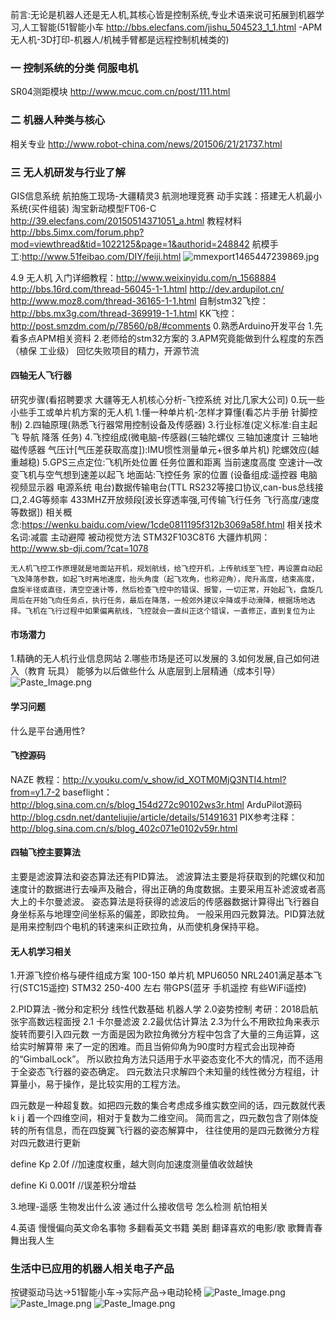 前言:无论是机器人还是无人机,其核心皆是控制系统,专业术语来说可拓展到机器学习,人工智能(51智能小车 http://bbs.elecfans.com/jishu_504523_1_1.html -APM无人机-3D打印-机器人/机械手臂都是远程控制机械类的)

### 一 控制系统的分类  伺服电机
SR04测距模块 http://www.mcuc.com.cn/post/111.html
### 二 机器人种类与核心
相关专业 http://www.robot-china.com/news/201506/21/21737.html

### 三 无人机研发与行业了解
GIS信息系统 航拍施工现场-大疆精灵3  航测地理竞赛
动手实践：搭建无人机最小系统(买件组装)
淘宝新动模型FT06-C http://39.elecfans.com/20150514371051_a.html
教程材料 http://bbs.5imx.com/forum.php?mod=viewthread&tid=1022125&page=1&authorid=248842
航模手工:http://www.51feibao.com/DIY/feiji.html
![mmexport1465447239869.jpg](http://upload-images.jianshu.io/upload_images/2636843-cebae1f7c78e6e33.jpg?imageMogr2/auto-orient/strip%7CimageView2/2/w/1240)

4.9
无人机
入门详细教程：http://www.weixinyidu.com/n_1568884
http://bbs.16rd.com/thread-56045-1-1.html
http://dev.ardupilot.cn/
http://www.moz8.com/thread-36165-1-1.html
自制stm32飞控：http://bbs.mx3g.com/thread-369919-1-1.html
KK飞控：http://post.smzdm.com/p/78560/p8/#comments
0.熟悉Arduino开发平台
1.先看多点APM相关资料
2.老师给的stm32方案的
3.APM究竟能做到什么程度的东西（植保  工业级）  回忆失败项目的精力，开源节流
#### 四轴无人飞行器
研究步骤(看招聘要求 大疆等无人机核心分析-飞控系统 对比几家大公司)
0.玩一些小些手工或单片机方案的无人机
1.懂一种单片机-怎样才算懂(看芯片手册 针脚控制)
2.四轴原理(熟悉飞行器常用控制设备及传感器)
3.行业标准(定义标准:自主起飞 导航 降落 任务)
4.飞控组成(微电脑-传感器(三轴陀螺仪 三轴加速度计 三轴地磁传感器 气压计[气压差获取高度]):IMU惯性测量单元+很多单片机)
陀螺效应(越重越稳)
5.GPS三点定位:飞机所处位置 任务位置和距离 当前速度高度
空速计—改变飞机与空气想到速差以起飞
地面站:飞控任务 家的位置 (设备组成:遥控器 电脑 视频显示器 电源系统 电台)数据传输电台(TTL RS232等接口协议,can-bus总线接口,2.4G等频率 433MHZ开放频段[波长穿透率强,可传输飞行任务 飞行高度/速度等数据])
相关概念:https://wenku.baidu.com/view/1cde0811195f312b3069a58f.html
相关技术名词:减震 主动避障 被动视觉方法 STM32F103C8T6
大疆炸机网：http://www.sb-dji.com/?cat=1078
~~~~~~~~~~~~~~~~~~~~~~~~~~~~~~~~~~~~~~~~~~~~~
无人机飞控工作原理就是地面站开机，规划航线，给飞控开机，上传航线至飞控，再设置自动起飞及降落参数，如起飞时离地速度，抬头角度（起飞攻角，也称迎角），爬升高度，结束高度，盘旋半径或直径，清空空速计等，然后检查飞控中的错误、报警，一切正常，开始起飞，盘旋几周后在开始飞向任务点，执行任务，最后在降落，一般郊外建议伞降或手动滑降，根据场地选择。飞机在飞行过程中如果偏离航线，飞控就会一直纠正这个错误，一直修正，直到复位为止
~~~~~~~~~~~~~~~~~~~~~~~~~~~~~~~~~~~~~~~~~~~~~
#### 市场潜力
1.精确的无人机行业信息网站
2.哪些市场是还可以发展的
3.如何发展,自己如何进入（教育 玩具）
能够为以后做些什么
从底层到上层精通（成本引导）
![Paste_Image.png](http://upload-images.jianshu.io/upload_images/2636843-dba400c14e4c16b9.png?imageMogr2/auto-orient/strip%7CimageView2/2/w/1240)
#### 学习问题
什么是平台通用性?
#### 飞控源码
NAZE 教程：http://v.youku.com/v_show/id_XOTM0MjQ3NTI4.html?from=y1.7-2
baseflight：http://blog.sina.com.cn/s/blog_154d272c90102ws3r.html
ArduPilot源码  http://blog.csdn.net/danteliujie/article/details/51491631
PIX参考注释：http://blog.sina.com.cn/s/blog_402c071e0102v59r.html
#### 四轴飞控主要算法
主要是滤波算法和姿态算法还有PID算法。 滤波算法主要是将获取到的陀螺仪和加速度计的数据进行去噪声及融合，得出正确的角度数据。主要采用互补滤波或者高大上的卡尔曼滤波。 姿态算法是将获得的滤波后的传感器数据计算得出飞行器自身坐标系与地理空间坐标系的偏差，即欧拉角。 一般采用四元数算法。PID算法就是用来控制四个电机的转速来纠正欧拉角，从而使机身保持平稳。

#### 无人机学习相关
1.开源飞控价格与硬件组成方案
100-150 单片机 MPU6050 NRL2401满足基本飞行(STC15遥控)
STM32 250-400 左右 带GPS(蓝牙 手机遥控 有些WiFi遥控)

2.PID算法   -微分和定积分 线性代数基础  机器人学
2.0姿势控制         考研：2018启航张宇高数远程面授
2.1 卡尔曼滤波 
2.2最优估计算法
2.3为什么不用欧拉角来表示旋转而要引入四元数
一方面是因为欧拉角微分方程中包含了大量的三角运算，这给实时解算带
来了一定的困难。而且当俯仰角为90度时方程式会出现神奇的“GimbalLock”。
所以欧拉角方法只适用于水平姿态变化不大的情况，而不适用于全姿态飞行器的姿态确定。
四元数法只求解四个未知量的线性微分方程组，计算量小，易于操作，是比较实用的工程方法。

四元数是一种超复数。如把四元数的集合考虑成多维实数空间的话，四元数就代表
k i j 着一个四维空间，相对于复数为二维空间。
简而言之，四元数包含了刚体旋转的所有信息，而在四旋翼飞行器的姿态解算中，
往往使用的是四元数微分方程对四元数进行更新

define Kp 2.0f //加速度权重，越大则向加速度测量值收敛越快

define Ki 0.001f //误差积分增益


3.地理-遥感
生物发出什么波  通过什么接收信号
怎么检测 航怕相关


4.英语
慢慢偏向英文命名事物  多翻看英文书籍  美剧  翻译喜欢的电影/歌
歌舞青春  舞出我人生

### 生活中已应用的机器人相关电子产品
按键驱动马达->51智能小车->实际产品->电动轮椅
![Paste_Image.png](http://upload-images.jianshu.io/upload_images/2636843-d34876ee867e9269.png?imageMogr2/auto-orient/strip%7CimageView2/2/w/1240)
![Paste_Image.png](http://upload-images.jianshu.io/upload_images/2636843-04e0b78f0603d026.png?imageMogr2/auto-orient/strip%7CimageView2/2/w/1240)
![Paste_Image.png](http://upload-images.jianshu.io/upload_images/2636843-64930ce6be69f940.png?imageMogr2/auto-orient/strip%7CimageView2/2/w/1240)
